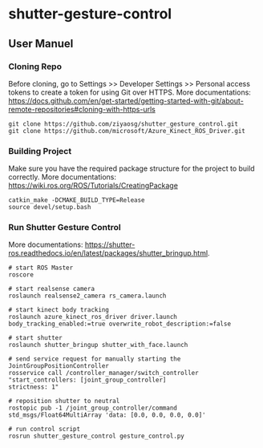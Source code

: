 # shutter-gesture-control

## User Manuel
### Cloning Repo
Before cloning, go to Settings >> Developer Settings >> Personal access tokens to create a token for using Git over HTTPS. More documentations: https://docs.github.com/en/get-started/getting-started-with-git/about-remote-repositories#cloning-with-https-urls
```
git clone https://github.com/ziyaosg/shutter_gesture_control.git
git clone https://github.com/microsoft/Azure_Kinect_ROS_Driver.git
```

### Building Project
Make sure you have the required package structure for the project to build correctly. More documentations: https://wiki.ros.org/ROS/Tutorials/CreatingPackage
```
catkin_make -DCMAKE_BUILD_TYPE=Release
source devel/setup.bash
```

### Run Shutter Gesture Control
More documentations: https://shutter-ros.readthedocs.io/en/latest/packages/shutter_bringup.html.
```
# start ROS Master
roscore

# start realsense camera
roslaunch realsense2_camera rs_camera.launch

# start kinect body tracking
roslaunch azure_kinect_ros_driver driver.launch body_tracking_enabled:=true overwrite_robot_description:=false

# start shutter
roslaunch shutter_bringup shutter_with_face.launch

# send service request for manually starting the JointGroupPositionController
rosservice call /controller_manager/switch_controller "start_controllers: [joint_group_controller]
strictness: 1"

# reposition shutter to neutral
rostopic pub -1 /joint_group_controller/command std_msgs/Float64MultiArray 'data: [0.0, 0.0, 0.0, 0.0]'

# run control script
rosrun shutter_gesture_control gesture_control.py
```
